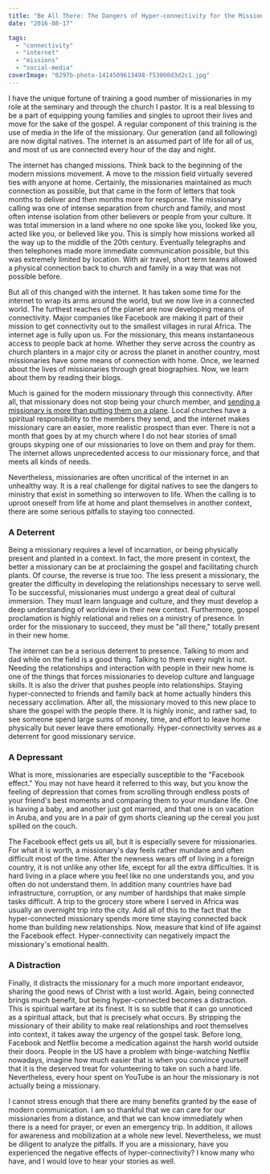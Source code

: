 ```yaml
---
title: "Be All There: The Dangers of Hyper-connectivity for the Missionary"
date: "2016-08-17"

tags: 
  - "connectivity"
  - "internet"
  - "missions"
  - "social-media"
coverImage: "0297b-photo-1414509613498-f53000d3d2c1.jpg"
---
```


I have the unique fortune of training a good number of missionaries in my role at the seminary and through the church I pastor. It is a real blessing to be a part of equipping young families and singles to uproot their lives and move for the sake of the gospel. A regular component of this training is the use of media in the life of the missionary. Our generation (and all following) are now digital natives. The internet is an assumed part of life for all of us, and most of us are connected every hour of the day and night.

The internet has changed missions. Think back to the beginning of the modern missions movement. A move to the mission field virtually severed ties with anyone at home. Certainly, the missionaries maintained as much connection as possible, but that came in the form of letters that took months to deliver and then months more for response. The missionary calling was one of intense separation from church and family, and most often intense isolation from other believers or people from your culture. It was total immersion in a land where no one spoke like you, looked like you, acted like you, or believed like you. This is simply how missions worked all the way up to the middle of the 20th century. Eventually telegraphs and then telephones made more immediate communication possible, but this was extremely limited by location. With air travel, short term teams allowed a physical connection back to church and family in a way that was not possible before.

But all of this changed with the internet. It has taken some time for the internet to wrap its arms around the world, but we now live in a connected world. The furthest reaches of the planet are now developing means of connectivity. Major companies like Facebook are making it part of their mission to get connectivity out to the smallest villages in rural Africa. The internet age is fully upon us. For the missionary, this means instantaneous access to people back at home. Whether they serve across the country as church planters in a major city or across the planet in another country, most missionaries have some means of connection with home. Once, we learned about the lives of missionaries through great biographies. Now, we learn about them by reading their blogs.

Much is gained for the modern missionary through this connectivity. After all, that missionary does not stop being your church member, and [sending a missionary is more than putting them on a plane](http://blog.keelancook.com/2015/12/sending-missionaries-is-more-than-putting-them-on-an-airplane.html). Local churches have a spiritual responsibility to the members they send, and the internet makes missionary care an easier, more realistic prospect than ever. There is not a month that goes by at my church where I do not hear stories of small groups skyping one of our missionaries to love on them and pray for them. The internet allows unprecedented access to our missionary force, and that meets all kinds of needs.

Nevertheless, missionaries are often uncritical of the internet in an unhealthy way. It is a real challenge for digital natives to see the dangers to ministry that exist in something so interwoven to life. When the calling is to uproot oneself from life at home and plant themselves in another context, there are some serious pitfalls to staying too connected.

### A Deterrent

Being a missionary requires a level of incarnation, or being physically present and planted in a context. In fact, the more present in context, the better a missionary can be at proclaiming the gospel and facilitating church plants. Of course, the reverse is true too. The less present a missionary, the greater the difficulty in developing the relationships necessary to serve well. To be successful, missionaries must undergo a great deal of cultural immersion. They must learn language and culture, and they must develop a deep understanding of worldview in their new context. Furthermore, gospel proclamation is highly relational and relies on a ministry of presence. In order for the missionary to succeed, they must be "all there," totally present in their new home.

The internet can be a serious deterrent to presence. Talking to mom and dad while on the field is a good thing. Talking to them every night is not. Needing the relationships and interaction with people in their new home is one of the things that forces missionaries to develop culture and language skills. It is also the driver that pushes people into relationships. Staying hyper-connected to friends and family back at home actually hinders this necessary acclimation. After all, the missionary moved to this new place to share the gospel with the people there. It is highly ironic, and rather sad, to see someone spend large sums of money, time, and effort to leave home physically but never leave there emotionally. Hyper-connectivity serves as a deterrent for good missionary service.

### A Depressant

What is more, missionaries are especially susceptible to the "Facebook effect." You may not have heard it referred to this way, but you know the feeling of depression that comes from scrolling through endless posts of your friend's best moments and comparing them to your mundane life. One is having a baby, and another just got married, and that one is on vacation in Aruba, and you are in a pair of gym shorts cleaning up the cereal you just spilled on the couch.

The Facebook effect gets us all, but it is especially severe for missionaries. For what it is worth, a missionary's day feels rather mundane and often difficult most of the time. After the newness wears off of living in a foreign country, it is not unlike any other life, except for all the extra difficulties. It is hard living in a place where you feel like no one understands you, and you often do not understand them. In addition many countries have bad infrastructure, corruption, or any number of hardships that make simple tasks difficult. A trip to the grocery store where I served in Africa was usually an overnight trip into the city. Add all of this to the fact that the hyper-connected missionary spends more time staying connected back home than building new relationships. Now, measure that kind of life against the Facebook effect. Hyper-connectivity can negatively impact the missionary's emotional health.

### A Distraction

Finally, it distracts the missionary for a much more important endeavor, sharing the good news of Christ with a lost world. Again, being connected brings much benefit, but being hyper-connected becomes a distraction. This is spiritual warfare at its finest. It is so subtle that it can go unnoticed as a spiritual attack, but that is precisely what occurs. By stripping the missionary of their ability to make real relationships and root themselves into context, it takes away the urgency of the gospel task. Before long, Facebook and Netflix become a medication against the harsh world outside their doors. People in the US have a problem with binge-watching Netflix nowadays, imagine how much easier that is when you convince yourself that it is the deserved treat for volunteering to take on such a hard life. Nevertheless, every hour spent on YouTube is an hour the missionary is not actually being a missionary.

I cannot stress enough that there are many benefits granted by the ease of modern communication. I am so thankful that we can care for our missionaries from a distance, and that we can know immediately when there is a need for prayer, or even an emergency trip. In addition, it allows for awareness and mobilization at a whole new level. Nevertheless, we must be diligent to analyze the pitfalls. If you are a missionary, have you experienced the negative effects of hyper-connectivity? I know many who have, and I would love to hear your stories as well.
